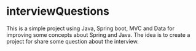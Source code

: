 # interviewQuestions
This is a simple project using Java, Spring boot, MVC and Data for improving some concepts about Spring and Java.
The idea is to create a project for share some question about the interview.
